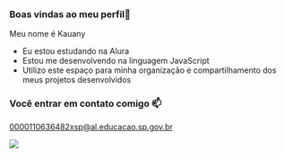 ### Boas vindas ao meu perfil💙

Meu nome é Kauany

- Eu estou estudando na Alura
- Estou me desenvolvendo na linguagem JavaScript
- Utilizo este espaço para minha organização e compartilhamento dos meus projetos desenvolvidos

### Você entrar em contato comigo 📫

0000110636482xsp@al.educacao.sp.gov.br

![](https://media1.tenor.com/m/Fdfh5NQ1XOUAAAAC/2521-na-hee-do.gif)

